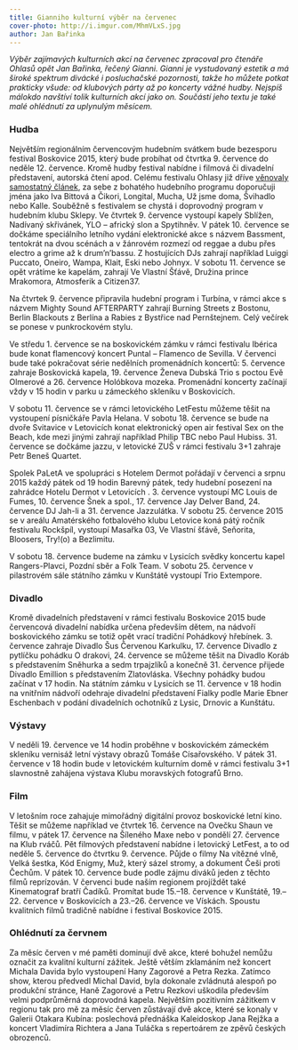 ```yaml
---
title: Gianniho kulturní výběr na červenec
cover-photo: http://i.imgur.com/MhmVLxS.jpg
author: Jan Bařinka
---
```


*Výběr zajímavých kulturních akcí na červenec zpracoval pro čtenáře Ohlasů opět Jan Bařinka, řečený Gianni. Gianni je vystudovaný estetik a má široké spektrum divácké i posluchačské pozornosti, takže ho můžete potkat prakticky všude: od klubových párty až po koncerty vážné hudby. Nejspíš málokdo navštíví tolik kulturních akcí jako on. Součástí jeho textu je také malé ohlédnutí za uplynulým měsícem.*

### Hudba

Největším regionálním červencovým hudebním svátkem bude bezesporu festival Boskovice 2015, který bude probíhat od čtvrtka 9. července do neděle 12. července. Kromě hudby festival nabídne i filmová či divadelní představení, autorská čtení apod. Celému festivalu Ohlasy již dříve [věnovaly samostatný článek](http://ohlasy.info/clanky/2015/06/festival-boskovice-2015.html), za sebe z bohatého hudebního programu doporučuji jména jako Iva Bittová a Čikori, Longital, Mucha, Už jsme doma, Švihadlo nebo Kalle.  Souběžně s festivalem se chystá i doprovodný program v hudebním klubu Sklepy. Ve čtvrtek 9. července vystoupí kapely Sblížen, Nadívaný skřivánek, YLO – africký slon a Spytihněv. V pátek 10. července se dočkáme speciálního letního vydání elektronické akce s názvem Bassment, tentokrát na dvou scénách a v žánrovém rozmezí od reggae a dubu přes electro a grime až k drum’n’bassu. Z hostujících DJs zahrají například Luiggi Puccato, Oneiro, Wampa, Klait, Eski nebo Johnyx. V sobotu 11. července se opět vrátíme ke kapelám, zahrají Ve Vlastní Šťávě, Družina prince Mrakomora, Atmosferik a Citizen37.

Na čtvrtek 9. července připravila hudební program i Turbína, v rámci akce s názvem Mighty Sound AFTERPARTY zahrají Burning Streets z Bostonu, Berlin Blackouts z Berlína a Rabies z Bystřice nad Pernštejnem. Celý večírek se ponese v punkrockovém stylu.

Ve středu 1. července se na boskovickém zámku v rámci festivalu Ibérica bude konat flamencový koncert Puntal – Flamenco de Sevilla. V červenci bude také pokračovat série nedělních promenádních koncertů: 5. července zahraje Boskovická kapela, 19. července Ženeva Dubská Trio s poctou Evě Olmerové a 26. července Holóbkova mozeka. Promenádní koncerty začínají vždy v 15 hodin v parku u zámeckého skleníku v Boskovicích.

V sobotu 11. července se v rámci letovického LetFestu můžeme těšit na vystoupení písničkáře Pavla Helana. V sobotu 18. července se bude na dvoře Svitavice v Letovicích konat elektronický open air festival Sex on the Beach, kde mezi jinými zahrají například Philip TBC nebo Paul Hubiss. 31. července se dočkáme jazzu, v letovické ZUŠ v rámci festivalu 3+1 zahraje Petr Beneš Quartet.

Spolek PaLetA ve spolupráci s Hotelem Dermot pořádají v červenci a srpnu 2015 každý pátek od 19 hodin Barevný pátek, tedy hudební posezení na zahrádce Hotelu Dermot v Letovicích . 3. července vystoupí MC Louis de Fumes, 10. července Šnek a spol., 17. července Jay Delver Band, 24. července DJ Jah-li a 31. července Jazzulátka. V sobotu 25. července 2015 se v areálu Amatérského fotbalového klubu Letovice koná pátý ročník festivalu Rockšpíl, vystoupí Masařka 03, Ve Vlastní šťávě, Seňorita, Bloosers, Try!(o) a Bezlimitu.

V sobotu 18. července budeme na zámku v Lysicích svědky koncertu kapel Rangers-Plavci, Pozdní sběr a Folk Team. V sobotu 25. července v pilastrovém sále státního zámku v Kunštátě vystoupí Trio Extempore.

### Divadlo

Kromě divadelních představení v rámci festivalu Boskovice 2015 bude červencová divadelní nabídka určena především dětem, na nádvoří boskovického zámku se totiž opět vrací tradiční Pohádkový hřebínek. 3. července zahraje Divadlo Šus Červenou Karkulku, 17. července Divadlo z pytlíčku pohádku O drakovi, 24. července se můžeme těšit na Divadlo Koráb s představením Sněhurka a sedm trpajzlíků a konečně 31. července přijede Divadlo Emillion s představením Zlatovláska. Všechny pohádky budou začínat v 17 hodin. Na státním zámku v Lysicích se 11. července v 18 hodin na vnitřním nádvoří odehraje divadelní představení Fialky podle Marie Ebner Eschenbach v podání divadelních ochotníků z Lysic, Drnovic a Kunštátu.

### Výstavy

V neděli 19. července ve 14 hodin proběhne v boskovickém zámeckém skleníku vernisáž letní výstavy obrazů Tomáše Císařovského. V pátek 31. července v 18 hodin bude v letovickém kulturním domě v rámci festivalu 3+1 slavnostně zahájena výstava Klubu moravských fotografů Brno.

### Film

V letošním roce zahajuje mimořádný digitální provoz boskovické letní kino. Těšit se můžeme například ve čtvrtek 16. července na Ovečku Shaun ve filmu, v pátek 17. července na Šíleného Maxe nebo v pondělí 27. července na Klub rváčů. Pět filmových představení nabídne i letovický LetFest, a to od neděle 5. července do čtvrtku 9. července. Půjde o filmy Na vítězné vlně, Velká šestka, Kód Enigmy, Muž, který sázel stromy, a dokument Češi proti Čechům. V pátek 10. července bude podle zájmu diváků jeden z těchto filmů reprízován. V červenci bude naším regionem projíždět také Kinematograf bratří Čadíků. Promítat bude 15.–18. července v Kunštátě, 19.–22. července v Boskovicích a 23.–26. července ve Vískách. Spoustu kvalitních filmů tradičně nabídne i festival Boskovice 2015.

### Ohlédnutí za červnem

Za měsíc červen v mé paměti dominují dvě akce, které bohužel nemůžu označit za kvalitní kulturní zážitek. Ještě větším zklamáním než koncert Michala Davida bylo vystoupení Hany Zagorové a Petra Rezka. Zatímco show, kterou předvedl Michal David, byla dokonale zvládnutá alespoň po produkční stránce, Haně Zagorové a Petru Rezkovi uškodila především velmi podprůměrná doprovodná kapela. Největším pozitivním zážitkem v regionu tak pro mě za měsíc červen zůstávají dvě akce, které se konaly v Galerii Otakara Kubína: poslechová přednáška Kaleidoskop Jana Rejžka a koncert Vladimíra Richtera a Jana Tuláčka s repertoárem ze zpěvů českých obrozenců.
